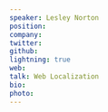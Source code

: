 ```yaml
---
speaker: Lesley Norton
position:
company:
twitter:
github:
lightning: true
web:
talk: Web Localization
bio:
photo:
---
```

